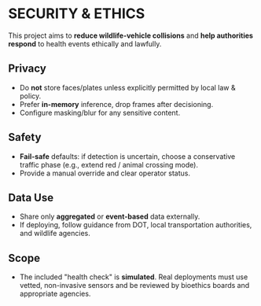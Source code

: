 # SECURITY & ETHICS

This project aims to **reduce wildlife-vehicle collisions** and **help authorities respond** to health events ethically and lawfully.

## Privacy
- Do **not** store faces/plates unless explicitly permitted by local law & policy.
- Prefer **in-memory** inference, drop frames after decisioning.
- Configure masking/blur for any sensitive content.

## Safety
- **Fail-safe** defaults: if detection is uncertain, choose a conservative traffic phase (e.g., extend red / animal crossing mode).
- Provide a manual override and clear operator status.

## Data Use
- Share only **aggregated** or **event-based** data externally.
- If deploying, follow guidance from DOT, local transportation authorities, and wildlife agencies.

## Scope
- The included "health check" is **simulated**. Real deployments must use vetted, non-invasive sensors and be reviewed by bioethics boards and appropriate agencies.